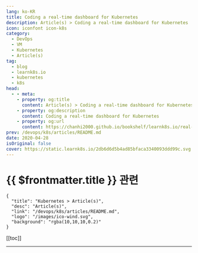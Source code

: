 ```yaml
---
lang: ko-KR
title: Coding a real-time dashboard for Kubernetes
description: Article(s) > Coding a real-time dashboard for Kubernetes
icon: iconfont icon-k8s
category:
  - DevOps
  - VM
  - Kubernetes
  - Article(s)
tag:
  - blog
  - learnk8s.io
  - kubernetes
  - k8s
head:
  - - meta:
    - property: og:title
      content: Article(s) > Coding a real-time dashboard for Kubernetes
    - property: og:description
      content: Coding a real-time dashboard for Kubernetes
    - property: og:url
      content: https://chanhi2000.github.io/bookshelf/learnk8s.io/real-time-dashboard.html
prev: /devops/k8s/articles/README.md
date: 2020-04-28
isOriginal: false
cover: https://static.learnk8s.io/2db6d6d5b4ad85bfaca3340093ddd99c.svg
---
```


# {{ $frontmatter.title }} 관련

```component VPCard
{
  "title": "Kubernetes > Article(s)",
  "desc": "Article(s)",
  "link": "/devops/k8s/articles/README.md",
  "logo": "/images/ico-wind.svg",
  "background": "rgba(10,10,10,0.2)"
}
```

[[toc]]

---

<SiteInfo
  name="Coding a real-time dashboard for Kubernetes"
  desc="In Kubernetes, how can you be notified when a Pod is added, removed or modified? In this article you'll learn how to use the API to track changes to Kubernetes resources."
  url="https://learnk8s.io/real-time-dashboard"
  logo="https://static.learnk8s.io/f7e5160d4744cf05c46161170b5c11c9.svg"
  preview="https://static.learnk8s.io/2db6d6d5b4ad85bfaca3340093ddd99c.svg"/>

<!-- TODO: 작성 -->

